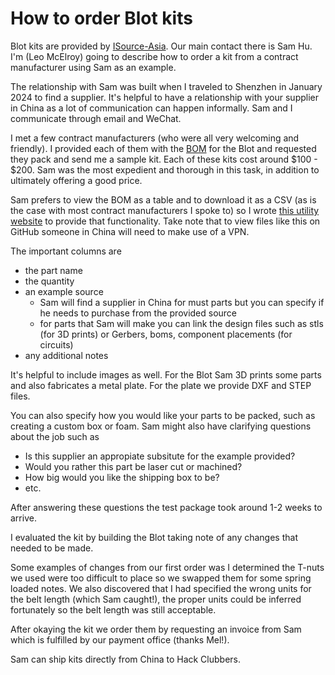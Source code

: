 # How to order Blot kits

Blot kits are provided by [ISource-Asia](http://www.isource-asia.com/). Our main contact there is Sam Hu.
I'm (Leo McElroy) going to describe how to order a kit from a contract manufacturer using Sam as an example.

The relationship with Sam was built when I traveled to Shenzhen in January 2024 to find a supplier. 
It's helpful to have a relationship with your supplier in China as a lot of communication can happen informally.
Sam and I communicate through email and WeChat.

I met a few contract manufacturers (who were all very welcoming and friendly). 
I provided each of them with the [BOM](https://raw.githubusercontent.com/hackclub/blot/main/docs/BOM.toml) for the Blot and requested they pack and send me a sample kit.
Each of these kits cost around $100 - $200.
Sam was the most expedient and thorough in this task, in addition to ultimately offering a good price. 

Sam prefers to view the BOM as a table and to download it as a CSV (as is the case with most contract manufacturers I spoke to) so I wrote [this utility website](https://leomcelroy.com/toml-table-viewer/?src=https://raw.githubusercontent.com/hackclub/blot/main/docs/BOM.toml) to provide that functionality. 
Take note that to view files like this on GitHub someone in China will need to make use of a VPN.

The important columns are

  - the part name
  - the quantity
  - an example source
    - Sam will find a supplier in China for must parts but you can specify if he needs to purchase from the provided source
    - for parts that Sam will make you can link the design files such as stls (for 3D prints) or Gerbers, boms, component placements (for circuits)
  - any additional notes

It's helpful to include images as well. 
For the Blot Sam 3D prints some parts and also fabricates a metal plate. 
For the plate we provide DXF and STEP files.

You can also specify how you would like your parts to be packed, such as creating a custom box or foam.
Sam might also have clarifying questions about the job such as
 
  - Is this supplier an appropiate subsitute for the example provided?
  - Would you rather this part be laser cut or machined?
  - How big would you like the shipping box to be?
  - etc.

After answering these questions the test package took around 1-2 weeks to arrive.

I evaluated the kit by building the Blot taking note of any changes that needed to be made.

Some examples of changes from our first order was I determined the T-nuts we used were too difficult to place so we swapped them for some spring loaded notes.
We also discovered that I had specified the wrong units for the belt length (which Sam caught!), the proper units could be inferred fortunately so the belt length was still acceptable. 

After okaying the kit we order them by requesting an invoice from Sam which is fulfilled by our payment office (thanks Mel!).

Sam can ship kits directly from China to Hack Clubbers.




